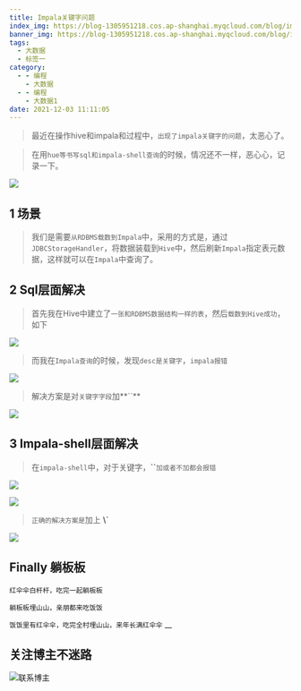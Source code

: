 ```yaml
---
title: Impala关键字问题
index_img: https://blog-1305951218.cos.ap-shanghai.myqcloud.com/blog/image/articleBg/1(108).jpg
banner_img: https://blog-1305951218.cos.ap-shanghai.myqcloud.com/blog/image/articleBg/1(108).jpg
tags:
  - 大数据
  - 标签一
category:
  - - 编程
    - 大数据
  - - 编程
    - 大数据1
date: 2021-12-03 11:11:05
---
```


> 最近在操作hive和impala和过程中，`出现了impala关键字的问题`，太恶心了。

> 在用`hue等书写sql和impala-shell查询`的时候，情况还不一样，恶心心，记录一下。 

<!-- more -->

![](https://blog-1305951218.cos.ap-shanghai.myqcloud.com/blog/image/icon/touBuYinDaoGuanZhu.gif)
## 1 场景

> 我们是需要`从RDBMS载数到Impala`中，采用的方式是，通过`JDBCStorageHandler`，将数据装载到`Hive`中，然后刷新`Impala`指定表元数据，这样就可以在`Impala`中查询了。

## 2 Sql层面解决

> 首先我在Hive中建立了`一张和RDBMS数据结构一样的表`，然后`载数到Hive成功`，如下

![](https://blog-1305951218.cos.ap-shanghai.myqcloud.com/blog/image/articleContent/Impala关键字问题/1.png)

> 而我在`Impala查询`的时候，发现`desc是关键字`，`impala报错`

![](https://blog-1305951218.cos.ap-shanghai.myqcloud.com/blog/image/articleContent/Impala关键字问题/2.png)

> 解决方案是对`关键字字段`加**``**

![](https://blog-1305951218.cos.ap-shanghai.myqcloud.com/blog/image/articleContent/Impala关键字问题/3.png)

## 3 Impala-shell层面解决

> 在`impala-shell`中，对于关键字，**``**`加或者不加都会报错`

![](https://blog-1305951218.cos.ap-shanghai.myqcloud.com/blog/image/articleContent/Impala关键字问题/4.png)

![](https://blog-1305951218.cos.ap-shanghai.myqcloud.com/blog/image/articleContent/Impala关键字问题/5.png)

> `正确的解决方案是`加上 **\\`**

![](https://blog-1305951218.cos.ap-shanghai.myqcloud.com/blog/image/articleContent/Impala关键字问题/6.png)

## Finally 躺板板

`红伞伞白杆杆，吃完一起躺板板`

`躺板板埋山山，亲朋都来吃饭饭`

`饭饭里有红伞伞，吃完全村埋山山，来年长满红伞伞`
__
## 关注博主不迷路
![联系博主](https://blog-1305951218.cos.ap-shanghai.myqcloud.com/blog/image/icon/wechatFindMeNew.png)